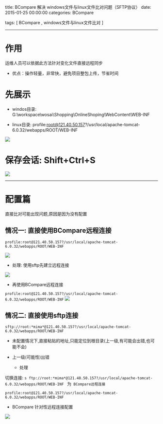 title: BCompare 解决 windows文件与linux文件比对问题（SFTP协议）
date: 2015-01-25 00:00:00
categories:  BCompare

tags: [ BCompare , windows文件与linux文件比对 ]


---


# 作用
运维人员可以依据此方法针对变化文件直接远程同步
- 优点：操作轻量，非常快，避免项目整包上传，节省时间


# 先展示
* windos目录:
G:\workspace\wosai\Shopping\OnlineShoping\WebContent\WEB-INF


* linux目录:
profile:root@121.40.50.157?/usr/local/apache-tomcat-6.0.32/webapps/ROOT/WEB-INF



![]( http://ll-blog.oss-cn-hangzhou.aliyuncs.com/16-6-16/56122133.jpg)


# 保存会话: Shift+Ctrl+S

![](http://ll-blog.oss-cn-hangzhou.aliyuncs.com/16-6-16/40699125.jpg)





---


# 配置篇
直接比对可能出现问题,原因是因为没有配置


## 情况一: 直接使用BCompare远程连接


`profile:root@121.40.50.157?/usr/local/apache-tomcat-6.0.32/webapps/ROOT/WEB-INF`

![](http://ll-blog.oss-cn-hangzhou.aliyuncs.com/16-6-16/76344883.jpg)


* 处理:
使用sftp先建立远程连接


![](http://ll-blog.oss-cn-hangzhou.aliyuncs.com/16-6-16/10786977.jpg)



* 再使用BCompare远程连接


`profile:root@121.40.50.157?/usr/local/apache-tomcat-6.0.32/webapps/ROOT/WEB-INF`
![](http://ll-blog.oss-cn-hangzhou.aliyuncs.com/16-6-16/13022252.jpg)


## 情况二:  直接使用sftp连接 


`sftp://root:*mima*@121.40.50.157?/usr/local/apache-tomcat-6.0.32/webapps/ROOT/WEB-INF`



- 未配置情况下,直接粘贴的地址,只能定位到根目录(上一级,有可能会出错,也可能不会)


-  上一级(可能性)出错
     -  处理


切换连接: `s ftp://root:*mima*@121.40.50.157?/usr/local/apache-tomcat-6.0.32/webapps/ROOT/WEB-INF `  为` BCompare远程连接`


`profile:root@121.40.50.157?/usr/local/apache-tomcat-6.0.32/webapps/ROOT/WEB-INF`


* BCompare 针对性远程连接配置



![](http://ll-blog.oss-cn-hangzhou.aliyuncs.com/16-6-16/84080662.jpg)





<!-- more -->
